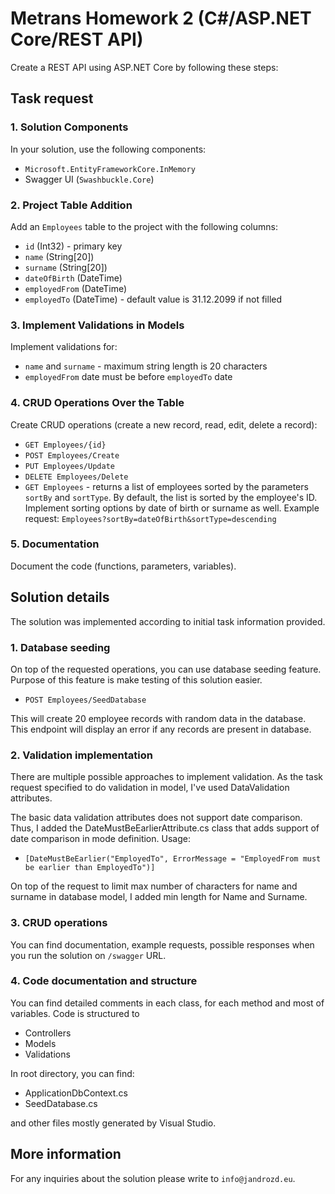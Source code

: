 # Metrans Homework 2 (C#/ASP.NET Core/REST API)

Create a REST API using ASP.NET Core by following these steps:

## Task request

### 1. Solution Components
In your solution, use the following components:
- `Microsoft.EntityFrameworkCore.InMemory`
- Swagger UI (`Swashbuckle.Core`)

### 2. Project Table Addition
Add an `Employees` table to the project with the following columns:
- `id` (Int32) - primary key
- `name` (String[20])
- `surname` (String[20])
- `dateOfBirth` (DateTime)
- `employedFrom` (DateTime)
- `employedTo` (DateTime) - default value is 31.12.2099 if not filled

### 3. Implement Validations in Models
Implement validations for:
- `name` and `surname` - maximum string length is 20 characters
- `employedFrom` date must be before `employedTo` date

### 4. CRUD Operations Over the Table
Create CRUD operations (create a new record, read, edit, delete a record):
- `GET Employees/{id}`
- `POST Employees/Create`
- `PUT Employees/Update`
- `DELETE Employees/Delete`
- `GET Employees` - returns a list of employees sorted by the parameters `sortBy` and `sortType`. By default, the list is sorted by the employee's ID. Implement sorting options by date of birth or surname as well.
Example request: `Employees?sortBy=dateOfBirth&sortType=descending`

### 5. Documentation
Document the code (functions, parameters, variables).

## Solution details

The solution was implemented according to initial task information provided.

### 1. Database seeding

On top of the requested operations, you can use database seeding feature. Purpose of this feature is make testing of this solution easier.

- `POST Employees/SeedDatabase`

This will create 20 employee records with random data in the database. This endpoint will display an error if any records are present in database.

### 2. Validation implementation

There are multiple possible approaches to implement validation. As the task request specified to do validation in model, I've used DataValidation attributes.

The basic data validation attributes does not support date comparison. Thus, I added the DateMustBeEarlierAttribute.cs class that adds support of date comparison in mode definition. Usage:

- `[DateMustBeEarlier("EmployedTo", ErrorMessage = "EmployedFrom must be earlier than EmployedTo")]`

On top of the request to limit max number of characters for name and surname in database model, I added min length for Name and Surname.

### 3. CRUD operations

You can find documentation, example requests, possible responses when you run the solution on `/swagger` URL.

### 4. Code documentation and structure

You can find detailed comments in each class, for each method and most of variables. Code is structured to

- Controllers
- Models
- Validations

In root directory, you can find:

- ApplicationDbContext.cs
- SeedDatabase.cs

and other files mostly generated by Visual Studio.

## More information

For any inquiries about the solution please write to `info@jandrozd.eu`.